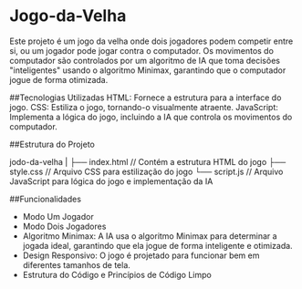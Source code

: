 # Jogo-da-Velha
Este projeto é um jogo da velha onde dois jogadores podem competir entre si, ou um jogador pode jogar contra o computador. Os movimentos do computador são controlados por um algoritmo de IA que toma decisões "inteligentes" usando o algoritmo Minimax, garantindo que o computador jogue de forma otimizada.

##Tecnologias Utilizadas
HTML: Fornece a estrutura para a interface do jogo.
CSS: Estiliza o jogo, tornando-o visualmente atraente.
JavaScript: Implementa a lógica do jogo, incluindo a IA que controla os movimentos do computador.

##Estrutura do Projeto

jodo-da-velha
|
├── index.html      // Contém a estrutura HTML do jogo
├── style.css       // Arquivo CSS para estilização do jogo
└── script.js       // Arquivo JavaScript para lógica do jogo e implementação da IA

##Funcionalidades
 - Modo Um Jogador
 - Modo Dois Jogadores
 - Algoritmo Minimax: A IA usa o algoritmo Minimax para determinar a jogada ideal, garantindo que ela jogue de forma inteligente e otimizada.
 - Design Responsivo: O jogo é projetado para funcionar bem em diferentes tamanhos de tela.
 - Estrutura do Código e Princípios de Código Limpo



